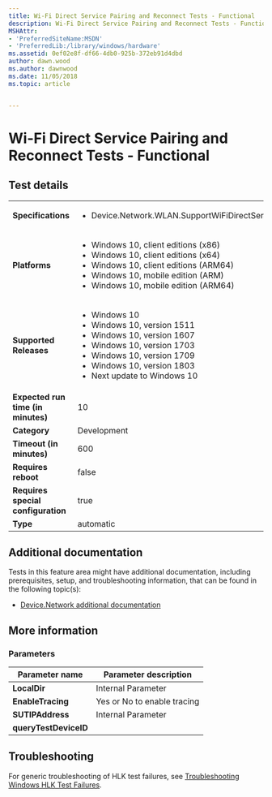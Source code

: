```yaml
---
title: Wi-Fi Direct Service Pairing and Reconnect Tests - Functional
description: Wi-Fi Direct Service Pairing and Reconnect Tests - Functional
MSHAttr:
- 'PreferredSiteName:MSDN'
- 'PreferredLib:/library/windows/hardware'
ms.assetid: 0ef02e8f-df66-4db0-925b-372eb91d4dbd
author: dawn.wood
ms.author: dawnwood
ms.date: 11/05/2018
ms.topic: article


---
```


# <span id="p_hlk_test.d679f2e5-8338-4047-aaf0-aca975d06bb7"></span>Wi-Fi Direct Service Pairing and Reconnect Tests - Functional


## Test details

|||
|---|---|
| **Specifications**  | <ul><li>Device.Network.WLAN.SupportWiFiDirectServices.WiFiDirectServices</li></ul> |  
| **Platforms**   | <ul><li>Windows 10, client editions (x86)</li><li>Windows 10, client editions (x64)</li><li>Windows 10, client editions (ARM64)</li><li>Windows 10, mobile edition (ARM)</li><li>Windows 10, mobile edition (ARM64)</li></ul> |
| **Supported Releases** | <ul><li>Windows 10</li><li>Windows 10, version 1511</li><li>Windows 10, version 1607</li><li>Windows 10, version 1703</li><li>Windows 10, version 1709</li><li>Windows 10, version 1803</li><li>Next update to Windows 10</li></ul> |
|**Expected run time (in minutes)**| 10 |
|**Category**| Development |
|**Timeout (in minutes)**| 600 |
|**Requires reboot**| false |
|**Requires special configuration**| true |
|**Type**| automatic |



## <span id="Additional_documentation"></span><span id="additional_documentation"></span><span id="ADDITIONAL_DOCUMENTATION"></span>Additional documentation


Tests in this feature area might have additional documentation, including prerequisites, setup, and troubleshooting information, that can be found in the following topic(s):

-   [Device.Network additional documentation](device-network-additional-documentation.md)

## <span id="More_information"></span><span id="more_information"></span><span id="MORE_INFORMATION"></span>More information


### <span id="Parameters"></span><span id="parameters"></span><span id="PARAMETERS"></span>Parameters

| Parameter name        | Parameter description       |
|-----------------------|-----------------------------|
| **LocalDir**          | Internal Parameter          |
| **EnableTracing**     | Yes or No to enable tracing |
| **SUTIPAddress**      | Internal Parameter          |
| **queryTestDeviceID** |                             |



## <span id="Troubleshooting"></span><span id="troubleshooting"></span><span id="TROUBLESHOOTING"></span>Troubleshooting


For generic troubleshooting of HLK test failures, see [Troubleshooting Windows HLK Test Failures](../user/troubleshooting-windows-hlk-test-failures.md).











